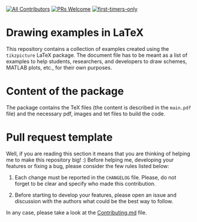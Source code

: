[![All Contributors](https://img.shields.io/badge/all_contributors-1-orange.svg?style=flat-square)](#contributors)
[![PRs Welcome](https://img.shields.io/badge/PRs-welcome-brightgreen.svg?style=flat-square)](http://makeapullrequest.com)
[![first-timers-only](https://img.shields.io/badge/first--timers--only-friendly-blue.svg?style=flat-square)](https://www.firsttimersonly.com/)

# Drawing examples in LaTeX 
This repository contains a collection of examples created using the `tikzpicture` LaTeX package. The document file has to be meant as a list of examples to help students, researchers, and developers to draw schemes, MATLAB plots, etc., for their own purposes.

# Content of the package

The package contains the TeX files (the content is described in the `main.pdf` file) and the necessary pdf, images and tet files to build the code.

# Pull request template

Well, if you are reading this section it means that you are thinking of helping me to make this repository big! :) Before helping me, developing your features or fixing a bug, please consider the few rules listed below:

1. Each change must be reported in the ```CHANGELOG``` file. Please, do not forget to be clear and specify who made this contribution.

2. Before starting to develop your features, please open an issue and discussion with the authors what could be the best way to follow.

In any case, please take a look at the [Contributing.md](https://github.com/gsilano/drawingExample-LaTeX/blob/master/CONTRIBUTING.md) file.

